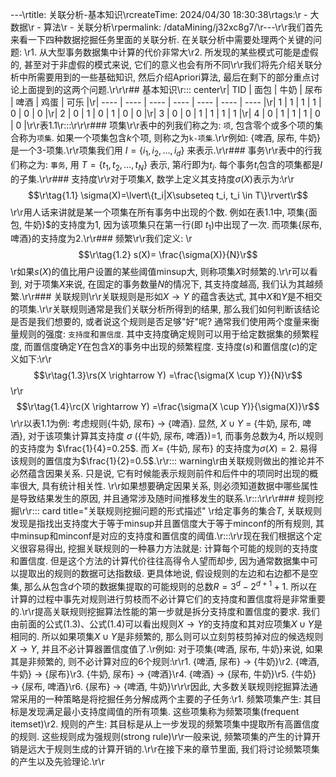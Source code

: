 ---\rtitle: 关联分析-基本知识\rcreateTime: 2024/04/30 18:30:38\rtags:\r  - 大数据\r  - 算法\r  - 关联分析\rpermalink: /dataMining/j32xc8g7/\r---\r\r我们首先来看一下四种数据挖掘任务里面的关联分析. 在关联分析中需要处理两个关键的问题: \r1. 从大型事务数据集中计算的代价非常大\r2. 所发现的某些模式可能是虚假的, 甚至对于非虚假的模式来说, 它们的意义也会有所不同\r\r我们将先介绍关联分析中所需要用到的一些基础知识, 然后介绍Apriori算法, 最后在剩下的部分重点讨论上面提到的这两个问题.\r<!-- more -->\r\r## 基本知识\r::: center\r| TID  | 面包 | 牛奶 | 尿布 | 啤酒 | 鸡蛋 | 可乐 |\r| ---- | ---- | ---- | ---- | ---- | ---- | ---- |\r| 1    | 1    | 1    | 1    | 0    | 0    | 0    |\r| 2    | 0    | 1    | 0    | 1    | 0    | 0    |\r| 3    | 0    | 0    | 1    | 1    | 1    | 1    |\r| 4    | 0    | 1    | 1    | 1    | 0    | 0    |\r\r表1.1\r:::\r\r\r### 项集\r\r表中的列我们称之为: `项`, 包含零个或多个项的集合称为`项集`. 如果一个项集包含$k$个项, 则称之为`k-项集`.\r\r例如: {啤酒, 尿布, 牛奶} 是一个3-项集.\r\r项集我们用 $I=\{i_1, i_2, \dots, i_d\}$ 来表示.\r\r### 事务\r\r表中的行我们称之为: `事务`, 用 $T=\{t_1, t_2, \dots, t_N\}$ 表示, 第$i$行即为$t_i$. 每个事务$t_i$包含的项集都是$I$的子集.\r\r### 支持度\r\r对于项集$X$, 数学上定义其支持度$\sigma(X)$表示为:\r\r$$\r\tag{1.1} \sigma(X)=\lvert\{t_i|X\subseteq t_i, t_i \in T\}\rvert\r$$\r\r用人话来讲就是某一个项集在所有事务中出现的个数. 例如在表1.1中, 项集{面包, 牛奶}$的支持度为1, 因为该项集只在第一行(即 $t_1$)中出现了一次. 而项集{尿布, 啤酒}的支持度为2.\r\r### 频繁\r\r我们定义: \r$$\r\tag{1.2} s(X)= \frac{\sigma(X)}{N}\r$$\r如果$s(X)$的值比用户设置的某些阈值minsup大, 则称项集$X$​时频繁的.\r\r可以看到, 对于项集$X$来说, 在固定的事务数量$N$的情况下, 其支持度越高, 我们认为其越频繁.\r\r### 关联规则\r\r关联规则是形如$X \rightarrow Y$ 的蕴含表达式, 其中$X$和$Y$是不相交的项集.\r\r关联规则通常是我们关联分析所得到的结果, 那么我们如何判断该结论是否是我们想要的, 或者说这个规则是否足够"好"呢? 通常我们使用两个度量来衡量规则的强度: `支持度`和`置信度`. 其中支持度确定规则可以用于给定数据集的频繁程度, 而置信度确定$Y$在包含$X$​的事务中出现的频繁程度. 支持度($s$)和置信度($c$)的定义如下:\r\r$$\r\tag{1.3}\rs(X \rightarrow Y) =\frac{\sigma(X \cup Y)}{N}\r$$\r\r$$\r\tag{1.4}\rc(X \rightarrow Y) =\frac{\sigma(X \cup Y)}{\sigma(X)}\r$$\r\r以表1.1为例: 考虑规则{牛奶, 尿布} $\rightarrow$ {啤酒}. 显然, $X \cup Y$ = {牛奶, 尿布, 啤酒}, 对于该项集计算其支持度 $\sigma$ ({牛奶, 尿布, 啤酒})=1, 而事务总数为4, 所以规则的支持度为 $\frac{1}{4}=0.25$. 而 $X=$ {牛奶, 尿布} 的支持度为$\sigma(X)=2$. 易得该规则的置信度为$\frac{1}{2}=0.5$.\r\r::: warning\r由关联规则做出的推论并不必然蕴含因果关系. 只是说, 它有时候能表示规则前件和后件中的项同时出现的概率很大, 具有统计相关性. \r\r如果想要确定因果关系, 则必须知道数据中哪些属性是导致结果发生的原因, 并且通常涉及随时间推移发生的联系.\r:::\r\r\r### 规则挖掘\r\r::: card  title="关联规则挖掘问题的形式描述" \r给定事务的集合$T$, 关联规则发现是指找出支持度大于等于minsup并且置信度大于等于minconf的所有规则, 其中minsup和minconf是对应的支持度和置信度的阈值.\r:::\r\r现在我们根据这个定义很容易得出, 挖掘关联规则的一种暴力方法就是: 计算每个可能的规则的支持度和置信度. 但是这个方法的计算代价往往高得令人望而却步, 因为通常数据集中可以提取出的规则的数据可达指数级. 更具体地说, 假设规则的左边和右边都不是空集, 那么从包含$d$个项的数据集提取的可能规则的总数$R=3^d-2^{d+1}+1$. 所以在计算的过程中事先对规则进行剪枝而不必计算它们的支持度和置信度将是非常重要的.\r\r提高关联规则挖掘算法性能的第一步就是拆分支持度和置信度的要求. 我们由前面的公式(1.3)、公式(1.4)可以看出规则$X \rightarrow Y$的支持度和其对应项集$X \cup Y$是相同的. 所以如果项集$X \cup Y$是非频繁的, 那么则可以立刻剪枝剪掉对应的候选规则$X \rightarrow Y$, 并且不必计算器置信度值了.\r例如: 对于项集{啤酒, 尿布, 牛奶}来说, 如果其是非频繁的, 则不必计算对应的6个规则:\r\r1. {啤酒, 尿布} $\rightarrow$ \{牛奶\}\r2. {啤酒, 牛奶} $\rightarrow$ \{尿布\}\r3. {牛奶, 尿布} $\rightarrow$ \{啤酒\}\r4. {啤酒} $\rightarrow$ \{尿布, 牛奶\}\r5. {牛奶} $\rightarrow$ \{尿布, 啤酒\}\r6. {尿布} $\rightarrow$ \{啤酒, 牛奶\}\r\r\r因此, 大多数关联规则挖掘算法通常采用的一种策略是将挖掘任务分解成两个主要的子任务:\r1. 频繁项集产生: 其目标是发现满足最小支持度阈值的所有项集. 这些项集称为频繁项集(frequent itemset)\r2. 规则的产生: 其目标是从上一步发现的频繁项集中提取所有高置信度的规则. 这些规则成为强规则(strong rule)\r\r一般来说, 频繁项集的产生的计算开销是远大于规则生成的计算开销的.\r\r在接下来的章节里面, 我们将讨论频繁项集的产生以及先验理论.\r\r